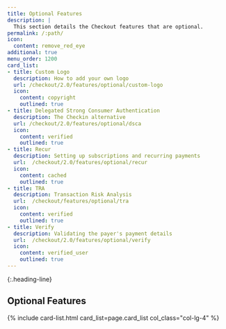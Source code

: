 ```yaml
---
title: Optional Features
description: |
  This section details the Checkout features that are optional.
permalink: /:path/
icon:
  content: remove_red_eye
additional: true
menu_order: 1200
card_list:
- title: Custom Logo
  description: How to add your own logo
  url: /checkout/2.0/features/optional/custom-logo
  icon:
    content: copyright
    outlined: true
- title: Delegated Strong Consumer Authentication
  description: The Checkin alternative
  url: /checkout/2.0/features/optional/dsca
  icon:
    content: verified
    outlined: true
- title: Recur
  description: Setting up subscriptions and recurring payments
  url:  /checkout/2.0/features/optional/recur
  icon:
    content: cached
    outlined: true
- title: TRA
  description: Transaction Risk Analysis
  url:  /checkout/features/optional/tra
  icon:
    content: verified
    outlined: true
- title: Verify
  description: Validating the payer's payment details
  url:  /checkout/2.0/features/optional/verify
  icon:
    content: verified_user
    outlined: true
---
```


{:.heading-line}

## Optional Features

{% include card-list.html card_list=page.card_list
    col_class="col-lg-4" %}
